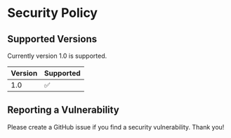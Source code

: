 # Security Policy

## Supported Versions

Currently version 1.0 is supported.

| Version | Supported          |
| ------- | ------------------ |
| 1.0     | :white_check_mark: |

## Reporting a Vulnerability

Please create a GitHub issue if you find a security vulnerability. Thank you!
